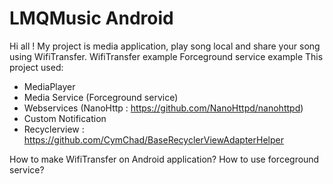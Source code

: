 # LMQMusic Android
Hi all !
My project is media application, play song local and share your song using WifiTransfer.
WifiTransfer example
Forceground service example
This project used:
- MediaPlayer
- Media Service (Forceground service)
- Webservices (NanoHttp : https://github.com/NanoHttpd/nanohttpd)
- Custom Notification
- Recyclerview : https://github.com/CymChad/BaseRecyclerViewAdapterHelper

How to make WifiTransfer on Android application?
How to use forceground service?
